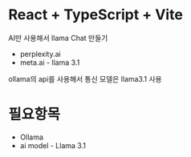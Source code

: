 # React + TypeScript + Vite

AI만 사용해서 llama Chat 만들기

- perplexity.ai
- meta.ai - llama 3.1

ollama의 api를 사용해서 통신
모델은 llama3.1 사용

# 필요항목
- Ollama
- ai model - Llama 3.1